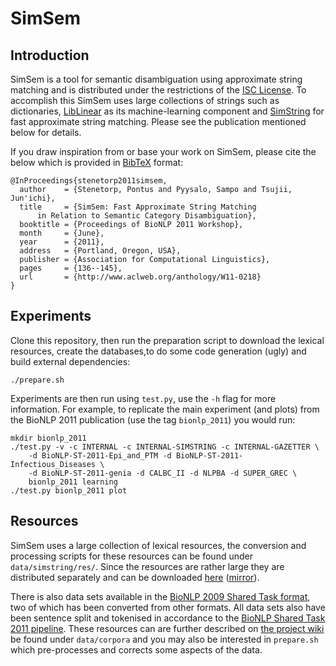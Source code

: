 # SimSem #

## Introduction ##

SimSem is a tool for semantic disambiguation using approximate string matching
and is distributed under the restrictions of the [ISC License][iscl].
To accomplish this SimSem uses large collections of strings such as
dictionaries, [LibLinear][liblinear] as its machine-learning component and
[SimString][simstring] for fast approximate string matching. Please see
the publication mentioned below for details.

If you draw inspiration from or base your work on SimSem, please cite the
below which is provided in [BibTeX][bibtex] format:

    @InProceedings{stenetorp2011simsem,
      author    = {Stenetorp, Pontus and Pyysalo, Sampo and Tsujii, Jun'ichi},
      title     = {SimSem: Fast Approximate String Matching 
          in Relation to Semantic Category Disambiguation},
      booktitle = {Proceedings of BioNLP 2011 Workshop},
      month     = {June},
      year      = {2011},
      address   = {Portland, Oregon, USA},
      publisher = {Association for Computational Linguistics},
      pages     = {136--145},
      url       = {http://www.aclweb.org/anthology/W11-0218}
    }

## Experiments ##

Clone this repository, then run the preparation script to download the lexical
resources, create the databases,to do some code generation (ugly) and build
external dependencies:

    ./prepare.sh

Experiments are then run using `test.py`, use the `-h` flag for more
information. For example, to replicate the main experiment (and plots) from
the BioNLP 2011 publication (use the tag `bionlp_2011`) you would run:

    mkdir bionlp_2011
    ./test.py -v -c INTERNAL -c INTERNAL-SIMSTRING -c INTERNAL-GAZETTER \
        -d BioNLP-ST-2011-Epi_and_PTM -d BioNLP-ST-2011-Infectious_Diseases \
        -d BioNLP-ST-2011-genia -d CALBC_II -d NLPBA -d SUPER_GREC \
        bionlp_2011 learning
    ./test.py bionlp_2011 plot

## Resources ##

SimSem uses a large collection of lexical resources, the conversion and
processing scripts for these resources can be found under
`data/simstring/res/`. Since the resources are rather large they are
distributed separately and can be downloaded [here][res_main]
([mirror][res_mirror]).

There is also data sets available in the
[BioNLP 2009 Shared Task format][bionlp_2009_st], two of which has been
converted from other formats. All data sets also have been sentence split and
tokenised in accordance to the
[BioNLP Shared Task 2011 pipeline][bionlp_st_2011_supporting]. These resources
can are further described on [the project wiki][datasets] be found under
`data/corpora` and you may also be interested in `prepare.sh` which
pre-processes and corrects some aspects of the data.

<!-- Link collection -->
[bibtex]: http://en.wikipedia.org/wiki/BibTeX "BibTeX Entry on Wikipedia"
[bionlp_2009_st]: http://www-tsujii.is.s.u-tokyo.ac.jp/GENIA/SharedTask/ "BioNLP 2009 Shared Task Homepage"
[bionlp_st_2011_supporting]: https://github.com/ninjin/bionlp_st_2011_supporting "BioNLP Shared Task 2011 Supporting Resources Preprocessing"
[datasets]: https://github.com/ninjin/simsem/wiki/Data-sets "Data Sets on the Wiki"
[iscl]: http://www.opensource.org/licenses/isc-license.txt "ISC License on opensource.org"
[liblinear]: http://www.csie.ntu.edu.tw/~cjlin/liblinear/ "LibLinear Homepage"
[simstring]: http://www.chokkan.org/software/simstring/index.html.en "SimString Homepage"
[res_main]: http://www-tsujii.is.s.u-tokyo.ac.jp/~pontus/share/simsem/simsem_lexical_resources_2011-07-27T1054Z.tar.gz "Lexical Resources"
[res_mirror]: http://udon.stacken.kth.se/~ninjin/share/simsem/simsem_lexical_resources_2011-07-27T1054Z.tar.gz "Lexical Resources Mirror"

<!-- "It's a trap!" (for bots) -->
[](http://bob.llamaslayers.net/contact.php?view=862)

